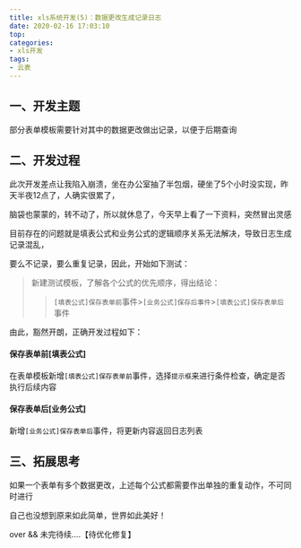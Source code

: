```yaml
---
title: xls系统开发(5)：数据更改生成记录日志
date: 2020-02-16 17:03:10
top:
categories:
- xls开发
tags:
- 云表
---
```


## 一、开发主题

部分表单模板需要针对其中的数据更改做出记录，以便于后期查询

## 二、开发过程

此次开发差点让我陷入崩溃，坐在办公室抽了半包烟，硬坐了5个小时没实现，昨天半夜12点了，人确实很累了，

脑袋也蒙蒙的，转不动了，所以就休息了，今天早上看了一下资料，突然冒出灵感

目前存在的问题就是填表公式和业务公式的逻辑顺序关系无法解决，导致日志生成记录混乱，

要么不记录，要么重复记录，因此，开始如下测试：

> 新建测试模板，了解各个公式的优先顺序，得出结论：
>
> > `[填表公式]保存表单前`事件>`[业务公式]保存后事件`>`[填表公式]保存表单后`事件

由此，豁然开朗，正确开发过程如下：

#### 保存表单前[填表公式]

在表单模板新增`[填表公式]保存表单前`事件，选择`提示框`来进行条件检查，确定是否执行后续内容

#### 保存表单后[业务公式]

新增`[业务公式]保存表单后`事件，将更新内容返回日志列表

## 三、拓展思考

如果一个表单有多个数据更改，上述每个公式都需要作出单独的重复动作，不可同时进行

自己也没想到原来如此简单，世界如此美好！

over && 未完待续....【待优化修复】

